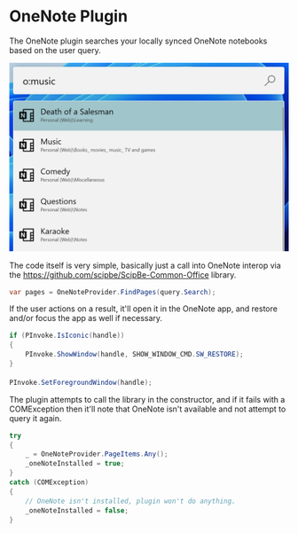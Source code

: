 # OneNote Plugin
The OneNote plugin searches your locally synced OneNote notebooks based on the user query.

![Image of OneNote plugin](/doc/images/launcher/plugins/OneNote.png)

The code itself is very simple, basically just a call into OneNote interop via the https://github.com/scipbe/ScipBe-Common-Office library.

```csharp
var pages = OneNoteProvider.FindPages(query.Search);
```

If the user actions on a result, it'll open it in the OneNote app, and restore and/or focus the app as well if necessary.

```csharp
if (PInvoke.IsIconic(handle))
{
    PInvoke.ShowWindow(handle, SHOW_WINDOW_CMD.SW_RESTORE);
}

PInvoke.SetForegroundWindow(handle);
```

The plugin attempts to call the library in the constructor, and if it fails with a COMException then it'll note that OneNote isn't available and not attempt to query it again.

```csharp
try
{
    _ = OneNoteProvider.PageItems.Any();
    _oneNoteInstalled = true;
}
catch (COMException)
{
    // OneNote isn't installed, plugin won't do anything.
    _oneNoteInstalled = false;
}
```